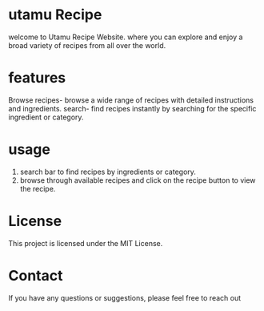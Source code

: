# utamu Recipe
welcome to Utamu Recipe Website. where you can explore and enjoy a broad variety of recipes from all over the world.


# features
Browse recipes- browse a wide range of recipes with detailed instructions and ingredients.
search- find recipes instantly by searching for the specific ingredient or category.

# usage
1. search bar to find recipes by ingredients or category.
2. browse through available recipes and click on the recipe button to view the recipe.

# License
This project is licensed under the MIT License.

# Contact
If you have any questions or suggestions, please feel free to reach out